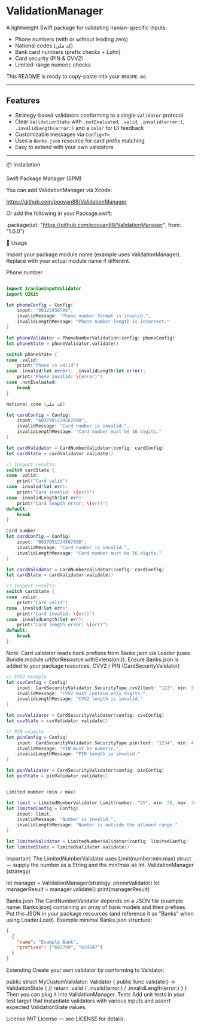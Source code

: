 # ValidationManager

A lightweight Swift package for validating Iranian-specific inputs:

- Phone numbers (with or without leading zero)  
- National codes (کد ملی)  
- Bank card numbers (prefix checks + Luhn)  
- Card security (PIN & CVV2)  
- Limited-range numeric checks

This README is ready to copy-paste into your `README.md`.

---

## Features

- Strategy-based validators conforming to a single `Validator` protocol  
- Clear `ValidationState` with `.notEvaluated`, `.valid`, `.invalid(error:)`, `.invalidLength(error:)` and a `color` for UI feedback  
- Customizable messages via `Config<T>`  
- Uses a `Banks.json` resource for card prefix matching  
- Easy to extend with your own validators

---

📦 Installation

Swift Package Manager (SPM)

You can add ValidationManager via Xcode:

https://github.com/pooyan88/ValidationManager

Or add the following in your Package.swift:

.package(url: "https://github.com/pooyan88/ValidationManager", from: "1.0.0")

🚀 Usage

Import your package module name (example uses ValidationManager). Replace with your actual module name if different.


Phone number

```swift

import IranianInputValidator
import UIKit

let phoneConfig = Config(
    input: "09123456789",
    invalidMessage: "Phone number format is invalid.",
    invalidLengthMessage: "Phone number length is incorrect."
)

let phoneValidator = PhoneNumberValidation(config: phoneConfig)
let phoneState = phoneValidator.validate()

switch phoneState {
case .valid:
    print("Phone is valid")
case .invalid(let error), .invalidLength(let error):
    print("Phone invalid: \(error)")
case .notEvaluated:
    break
}

```
```swift
National code (کد ملی)

let cardConfig = Config(
    input: "6037991234567890",
    invalidMessage: "Card number is invalid.",
    invalidLengthMessage: "Card number must be 16 digits."
)

let cardValidator = CardNumberValidator(config: cardConfig)
let cardState = cardValidator.validate()

// Inspect results:
switch cardState {
case .valid:
    print("Card valid")
case .invalid(let err):
    print("Card invalid: \(err)")
case .invalidLength(let err):
    print("Card length error: \(err)")
default:
    break
}
```

```swift
Card number
let cardConfig = Config(
    input: "6037991234567890",
    invalidMessage: "Card number is invalid.",
    invalidLengthMessage: "Card number must be 16 digits."
)

let cardValidator = CardNumberValidator(config: cardConfig)
let cardState = cardValidator.validate()

// Inspect results:
switch cardState {
case .valid:
    print("Card valid")
case .invalid(let err):
    print("Card invalid: \(err)")
case .invalidLength(let err):
    print("Card length error: \(err)")
default:
    break
}
```


Note: Card validator reads bank prefixes from Banks.json via Loader (uses Bundle.module.url(forResource:withExtension:)). Ensure Banks.json is added to your package resources.
CVV2 / PIN (CardSecurityValidator)

```swift
// CVV2 example
let cvvConfig = Config(
    input: CardSecurityValidator.SecurityType.cvv2(text: "123", min: 3, max: 4),
    invalidMessage: "CVV2 must contain only digits.",
    invalidLengthMessage: "CVV2 length is invalid."
)

let cvvValidator = CardSecurityValidator(config: cvvConfig)
let cvvState = cvvValidator.validate()

// PIN example
let pinConfig = Config(
    input: CardSecurityValidator.SecurityType.pin(text: "1234", min: 4, max: 6),
    invalidMessage: "PIN must be numeric.",
    invalidLengthMessage: "PIN length is invalid."
)

let pinValidator = CardSecurityValidator(config: pinConfig)
let pinState = pinValidator.validate()

```

```swift

Limited number (min / max)

let limit = LimitedNumberValidator.Limit(number: "25", min: 20, max: 30)
let limitedConfig = Config(
    input: limit,
    invalidMessage: "Number is invalid.",
    invalidLengthMessage: "Number is outside the allowed range."
)

let limitedValidator = LimitedNumberValidator(config: limitedConfig)
let limitedState = limitedValidator.validate()
```

Important: The LimitedNumberValidator uses Limit(number:min:max) struct — supply the number as a String and the min/max as Int.
ValidationManager (strategy)

let manager = ValidationManager(strategy: phoneValidator)
let managerResult = manager.validate()
print(managerResult)

Banks.json
The CardNumberValidator depends on a JSON file (example name: Banks.json) containing an array of bank models and their prefixes. Put this JSON in your package resources (and reference it as "Banks" when using Loader.Load).
Example minimal Banks.json structure:

```json
[
  {
    "name": "Example Bank",
    "prefixes": ["603799", "639347"]
  }
]
```

Extending
Create your own validator by conforming to Validator:

public struct MyCustomValidator: Validator {
    public func validate() -> ValidationState {
        // return .valid / .invalid(error:) / .invalidLength(error:)
    }
}
Then you can plug it into ValidationManager.
Tests
Add unit tests in your test target that instantiate validators with various inputs and assert expected ValidationState values.

License
MIT License — see LICENSE for details.
